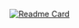 <!-- Readme Repository Card -->
[![Readme Card](https://github-readme-stats.vercel.app/api/pin/?username=sad0xer&repo=EASY-TO-C0DE&theme=flag-india&border_radius=20.0)](https://github.com/sad0xer/EASY-TO-C0DE)